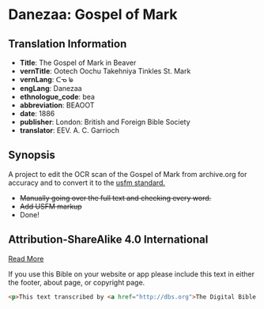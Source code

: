 # Danezaa: Gospel of Mark

## Translation Information

- **Title**: The Gospel of Mark in Beaver
- **vernTitle**: Ootech Oochu Takehniya Tinkles St. Mark
- **vernLang**: ᑕᓀ ᖚ
- **engLang**: Danezaa
- **ethnologue_code**: bea
- **abbreviation**: BEAOOT
- **date**: 1886
- **publisher**: London:  British and Foreign Bible Society
- **translator**:  EEV. A. C. Garrioch

## Synopsis
A project to edit the OCR scan of the Gospel of Mark from archive.org for accuracy and to convert it to the <a href="http://paratext.org/system/files/usfmReference2_4.pdf">usfm standard.</a>
  - ~~Manually going over the full text and checking every word.~~
  - ~~Add USFM markup~~
  - Done!

## Attribution-ShareAlike 4.0 International

<a href="http://creativecommons.org/licenses/by-sa/4.0/">Read More</a>

If you use this Bible on your website or app please include this text in either the footer, about page, or copyright page.

```html
<p>This text transcribed by <a href="http://dbs.org">The Digital Bible Society</a> from a physical copy provided by <a href="http://ualberta.ca/">The University of Alberta</a> and has been electronically published under the Creative Commons 4.0 Attribution-ShareAlike.</p>
```
